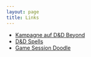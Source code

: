 ```yaml
---
layout: page
title: Links
---
```


- [Kampagne auf D&D Beyond](https://ddb.ac/campaigns/join/219462123885074)
- [D&D Spells](https://www.dnd-spells.com/)
- [Game Session Doodle](https://doodle.com/poll/i5ddfkhkfxhyd5g5)






